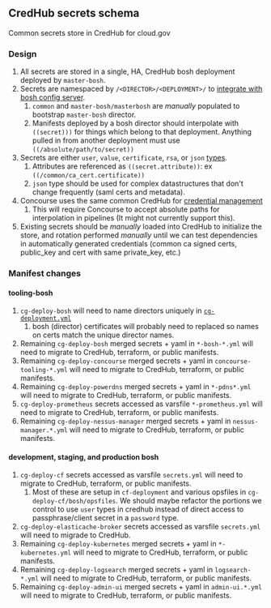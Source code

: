 ## CredHub secrets schema

Common secrets store in CredHub for cloud.gov

### Design
1. All secrets are stored in a single, HA, CredHub bosh deployment deployed by `master-bosh`.
1. Secrets are namespaced by `/<DIRECTOR>/<DEPLOYMENT>/` to [integrate with bosh config server](https://github.com/cloudfoundry-incubator/credhub/blob/master/docs/bosh-config-server.md).
    1. `common` and `master-bosh/masterbosh` are _manually_ populated to bootstrap `master-bosh` director.
    1. Manifests deployed by a bosh director should interpolate with `((secret)))` for things which belong to that deployment. Anything pulled in from another deployment must use `((/absolute/path/to/secret))`
1. Secrets are either `user`, `value`, `certificate`, `rsa`, or `json` [types](https://github.com/cloudfoundry-incubator/credhub/blob/master/docs/credential-types.md).
    1. Attributes are referenced as `((secret.attribute))`: ex `((/common/ca_cert.certificate))`
    1. `json` type should be used for complex datastructures that don't change frequently (saml certs and metadata).
1. Concourse uses the same common CredHub for [credential management](https://concourse-ci.org/creds.html#credhub)
    1. This will require Concourse to accept absolute paths for interpolation in pipelines (It might not currently support this).
1. Existing secrets should be _manually_ loaded into CredHub to initialize the store, and rotation performed _manually_ until we can test dependencies in automatically generated credentials (common ca signed certs, public_key and cert with same private_key, etc.)

### Manifest changes
#### tooling-bosh
1. `cg-deploy-bosh` will need to name directors uniquely in [`cg-deployment.yml`](https://github.com/18F/cg-deploy-bosh/blob/master/bosh-deployment.yml#L174)
    1. bosh (director) certificates will probably need to replaced so names on certs match the unique director names.
1. Remaining `cg-deploy-bosh` merged secrets + yaml in `*-bosh-*.yml` will need to migrate to CredHub, terraform, or public manifests.
1. Remaining `cg-deploy-concourse` merged secrets + yaml in `concourse-tooling-*.yml` will need to migrate to CredHub, terraform, or public manifests.
1. Remaining `cg-deploy-powerdns` merged secrets + yaml in `*-pdns*.yml` will need to migrate to CredHub, terraform, or public manifests.
1. `cg-deploy-prometheus` secrets accessed as varsfile `*-prometheus.yml` will need to migrate to CredHub, terraform, or public manifests.
1. Remaining `cg-deploy-nessus-manager` merged secrets + yaml in `nessus-manager.*.yml` will need to migrate to CredHub, terraform, or public manifests.
#### development, staging, and production bosh
1. `cg-deploy-cf` secrets accessed as varsfile `secrets.yml` will need to migrate to CredHub, terraform, or public manifests.
    1. Most of these are setup in `cf-deployment` and various opsfiles in `cg-deploy-cf/bosh/opsfiles`. We should maybe refactor the portions we control to use `user` types in credhub instead of direct access to passphrase/client secret in a `password` type.
1. `cg-deploy-elasticache-broker` secrets accessed as varsfile `secrets.yml` will need to migrade to CredHub.
1. Remaining `cg-deploy-kubernetes` merged secrets + yaml in `*-kubernetes.yml` will need to migrate to CredHub, terraform, or public manifests.
1. Remaining `cg-deploy-logsearch` merged secrets + yaml in `logsearch-*.yml` will need to migrate to CredHub, terraform, or public manifests.
1. Remaining `cg-deploy-admin-ui` merged secrets + yaml in `admin-ui.*.yml` will need to migrate to CredHub, terraform, or public manifests.
